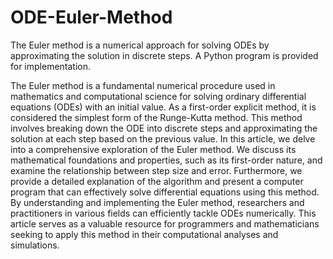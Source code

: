 # ODE-Euler-Method
The Euler method is a numerical approach for solving ODEs by approximating the solution in discrete steps. A Python program is provided for implementation.

The Euler method is a fundamental numerical procedure used in mathematics and computational science for solving ordinary differential equations (ODEs) with an initial value. As a first-order explicit method, it is considered the simplest form of the Runge-Kutta method. This method involves breaking down the ODE into discrete steps and approximating the solution at each step based on the previous value. 
In this article, we delve into a comprehensive exploration of the Euler method. We discuss its mathematical foundations and properties, such as its first-order nature, and examine the relationship between step size and error. Furthermore, we provide a detailed explanation of the algorithm and present a computer program that can effectively solve differential equations using this method. 
By understanding and implementing the Euler method, researchers and practitioners in various fields can efficiently tackle ODEs numerically. This article serves as a valuable resource for programmers and mathematicians seeking to apply this method in their computational analyses and simulations.
